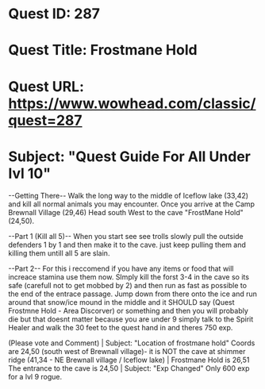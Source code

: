 # Quest ID: 287
# Quest Title: Frostmane Hold
# Quest URL: https://www.wowhead.com/classic/quest=287
# Subject: "Quest Guide For All Under lvl 10"
--Getting There--
Walk the long way to the middle of Iceflow lake (33,42) and kill all normal animals you may encounter. Once you arrive at the Camp Brewnall Village (29,46) Head south West to the cave "FrostMane Hold" (24,50).

--Part 1 (Kill all 5)--
When you start see see trolls slowly pull the outside defenders 1 by 1 and then make it to the cave. just keep pulling them and killing them untill all 5 are slain.

--Part 2--
For this i reccomend if you have any items or food that will increace stamina use them now. SImply kill the forst 3-4 in the cave so its safe (carefull not to get mobbed by 2) and then run as fast as possible to the end of the entrace passage. Jump down from there onto the ice and run around that snow/ice mound in the middle and it SHOULD say (Quest Frostmne Hold - Area Discorver) or something and then you will probably die but that doesnt matter because you are under 9 simply talk to the Spirit Healer and walk the 30 feet to the quest hand in and theres 750 exp.

(Please vote and Comment) | Subject: "Location of frostmane hold"
Coords are 24,50 (south west of Brewnall village)- it is NOT the cave at shimmer ridge (41,34 - NE Brewnall village / Iceflow lake) | Frostmane Hold is 26,51
The entrance to the cave is 24,50 | Subject: "Exp Changed"
Only 600 exp for a lvl 9 rogue.